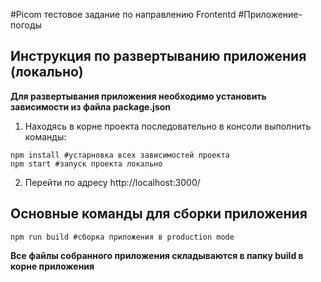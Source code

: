#Picom тестовое задание по направлению Frontentd
#Приложение-погоды

## Инструкция по развертыванию приложения (локально)
**Для развертывания приложения необходимо установить зависимости из файла package.json**
1. Находясь в корне проекта последовательно в консоли выполнить команды:
```
npm install #устарновка всех зависимостей проекта
npm start #запуск проекта локально 
```
2. Перейти по адресу http://localhost:3000/ 

## Основные команды для сборки приложения
```
npm run build #сборка приложения в production mode
```
**Все файлы собранного приложения складываются в папку build в корне приложения**
